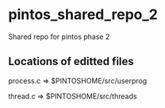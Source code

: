 # pintos_shared_repo_2
Shared repo for pintos phase 2

## Locations of editted files
process.c => $PINTOSHOME/src/userprog

thread.c => $PINTOSHOME/src/threads
